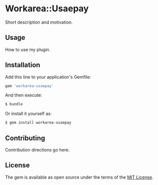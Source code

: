 # Workarea::Usaepay
Short description and motivation.

## Usage
How to use my plugin.

## Installation
Add this line to your application's Gemfile:

```ruby
gem 'workarea-usaepay'
```

And then execute:
```bash
$ bundle
```

Or install it yourself as:
```bash
$ gem install workarea-usaepay
```

## Contributing
Contribution directions go here.

## License
The gem is available as open source under the terms of the [MIT License](https://opensource.org/licenses/MIT).

